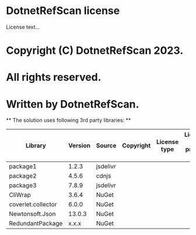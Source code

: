 ﻿# DotnetRefScan license

License text...

# Copyright (C) DotnetRefScan 2023.
# All rights reserved.
# Written by DotnetRefScan.

** The solution uses following 3rd party libraries: **

| Library                           | Version | Source     | Copyright                         | License type            | License or project link         |
|-----------------------------------|---------|------------|-----------------------------------|-------------------------|---------------------------------|
| package1                          | 1.2.3   | jsdelivr   |                                   |                         |                                 |
| package2                          | 4.5.6   | cdnjs      |                                   |                         |                                 |
| package3                          | 7.8.9   | jsdelivr   |                                   |                         |                                 |
| CliWrap                           | 3.6.4   | NuGet      |                                   |                         |                                 |
| coverlet.collector                | 6.0.0   | NuGet      |                                   |                         |                                 |
| Newtonsoft.Json                   | 13.0.3  | NuGet      |                                   |                         |                                 |
| RedundantPackage                  | x.x.x   | NuGet      |                                   |                         |                                 |
